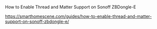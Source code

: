 How to Enable Thread and Matter Support on Sonoff ZBDongle-E

https://smarthomescene.com/guides/how-to-enable-thread-and-matter-support-on-sonoff-zbdongle-e/